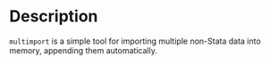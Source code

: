 # Description
`multimport` is a simple tool for importing multiple non-Stata data into memory, appending them automatically.
